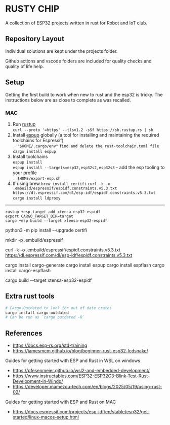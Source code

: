 # RUSTY CHIP

A collection of ESP32 projects written in rust for Robot and IoT club.

## Repository Layout

Individual solutions are kept under the projects folder.

Github actions and vscode folders are included for quality checks and quality of life help.

## Setup

Getting the first build to work when new to rust and the esp32 is tricky.
The instructions below are as close to complete as was recalled.

### MAC

1. Run [rustup](https://rustup.rs/) \
   `curl --proto '=https' --tlsv1.2 -sSf https://sh.rustup.rs | sh`
1. Install [espup](https://github.com/esp-rs/espup) globally (a tool for installing and maintaining the required toolchains for Espressif) \
   `. "$HOME/.cargo/env"`
   `find and delete the rust-toolchain.toml file`
   `cargo install espup`
1. Install toolchains \
   `espup install` \
   `espup install --targets=esp32,esp32s2,esp32s3` - add the esp tooling to your profile \
    `. $HOME/export-esp.sh`
1. If using brew
   `brew install certifi`
   `curl -k -o .embuild/espressif/espidf.constraints.v5.3.txt https://dl.espressif.com/dl/esp-idf/espidf.constraints.v5.3.txt`
   `cargo install ldproxy`

---

`rustup +esp target add xtensa-esp32-espidf` \
`export CARGO_TARGET_DIR=target` \
`cargo +esp build --target xtensa-esp32-espidf`



python3 -m pip install --upgrade certifi

mkdir -p .embuild/espressif

curl -k -o .embuild/espressif/espidf.constraints.v5.3.txt https://dl.espressif.com/dl/esp-idf/espidf.constraints.v5.3.txt

cargo install cargo-generate
cargo install espup
cargo install espflash
cargo install cargo-espflash

cargo build --target xtensa-esp32-espidf

## Extra rust tools

```sh
# Cargo-Outdated to look for out of date crates
cargo install cargo-outdated
# Can be run as `cargo outdated -R`
```

## References

- https://docs.esp-rs.org/std-training
- https://jamesmcm.github.io/blog/beginner-rust-esp32-lcdsnake/

Guides for getting started with ESP and Rust in WSL on windows

- https://pfesenmeier.github.io/wsl2-and-embedded-development/
- https://www.instructables.com/ESP32-ESP32C3-Blink-Test-Rust-Development-in-Windo/
- https://developer.mamezou-tech.com/en/blogs/2025/05/19/using-rust-02/

Guides for getting started with ESP and Rust on MAC

- https://docs.espressif.com/projects/esp-idf/en/stable/esp32/get-started/linux-macos-setup.html